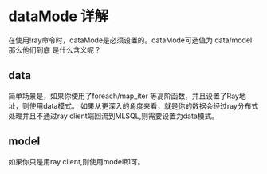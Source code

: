 # dataMode 详解

在使用!ray命令时，dataMode是必须设置的。dataMode可选值为 data/model. 那么他们到底
是什么含义呢？

## data

简单场景是，如果你使用了foreach/map_iter 等高阶函数，并且设置了Ray地址，则使用data模式。
如果从更深入的角度来看，就是你的数据会经过ray分布式处理并且不通过ray client端回流到MLSQL,则需要设置为data模式。

## model

如果你只是用ray client,则使用model即可。
